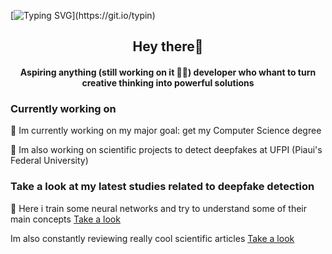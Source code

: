 [![Typing SVG](https://readme-typing-svg.herokuapp.com/?color=F4A460&size=30&center=true&vCenter=true&width=1000&lines=Hey+There!+Sou+Carlos+Daniel.;Sou+um+entusiasta+de+IA!;Vem+conhecer+meus+projetos!)](https://git.io/typin)

<h2 align="center"><strong>Hey there🫡</strong></h2>
<h4 align="center">Aspiring anything (still working on it 😶‍🌫️) developer who whant to turn creative thinking into powerful solutions</h4>
<p></p>
<p></p>
<p></p>
<h3>Currently working on</h3>
<p>🔭 Im currently working on my major goal: get my Computer Science degree</p>
<p>🤖 Im also working on scientific projects to detect deepfakes at UFPI (Piaui's Federal University)</p>
<p></p>
<p></p>
<h3>Take a look at my latest studies related to deepfake detection</h3>
<p>🔬 Here i train some neural networks and try to understand some of their main concepts  <a href=''>Take a look</a></p>
<p>Im also constantly reviewing really cool scientific articles  <a href=''>Take a look</a></p>
